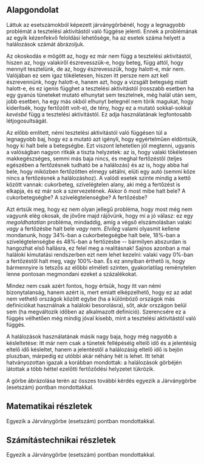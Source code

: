 ## Alapgondolat

Láttuk az esetszámokból képezett járványgörbénél, hogy a legnagyobb problémát a tesztelési aktivitástól való függése jelenti. Ennek a problémának az egyik kézenfekvő feloldási lehetősége, ha az esetek száma helyett a halálozások számát ábrázoljuk.

Az okoskodás e mögött az, hogy ez már nem függ a tesztelési aktivitástól, hiszen az, hogy valakiről észrevesszük-e, hogy beteg, függ attól, hogy mennyit tesztelünk, de az, hogy észrevesszük, hogy halott-e, már nem. Valójában ez sem igaz tökéletesen, hiszen itt persze nem azt kell észrevennünk, hogy halott-e, hanem azt, hogy a vizsgált betegség miatt halott-e, és ez igenis függhet a tesztelési aktivitástól (rosszabb esetben ha egy gyanús tüneteket mutató elhunytat sem tesztelnek, még halál után sem, jobb esetben, ha egy más okból elhunyt betegnél nem törik magukat, hogy kiderítsék, hogy fertőzött volt-e), de tény, hogy ez a mutató sokkal-sokkal *kevésbé* függ a tesztelési aktivitástól. Ez adja használatának legfontosabb létjogosultságát.

Az előbb említett, némi tesztelési aktivitástól való függésen túl a legnagyobb baj, hogy ez a mutató azt igényli, hogy egyértelműen eldöntsük, hogy ki halt bele a betegségbe. Ezt viszont lehetetlen jól megtenni, ugyanis a valóságban nagyon ritkák a tiszta helyzetek: az is, hogy valaki tökéletesen makkegészséges, semmi más baja nincs, és meghal fertőzéstől (teljes egészében a fertőzésnek tudható be a halálozás) és az is, hogy abba hal bele, hogy miközben fertőzötten elmegy sétálni, elüti egy autó (semmi köze nincs a fertőzésnek a halálozáshoz). A valódi esetek szinte mindig a kettő között vannak: cukorbeteg, szívelégtelen alany, aki még a fertőzést is elkapja, és ez már sok a szervezetének. Akkor ő most mibe halt bele? A cukorbetegségbe? A szívelégtelenségbe? A fertőzésbe?

Azt értsük meg, hogy ez nem olyan jellegű probléma, hogy most még nem vagyunk elég okosak, de jövőre majd rájövünk, hogy mi a jó válasz: ez egy *megoldhatatlan* probléma, mindaddig, amíg a végső elszámolásban valaki *vagy* a fertőzésbe halt bele *vagy* nem. *Elvileg* valami olyasmit kellene mondanunk, hogy 34%-ban a cukorbetegségbe halt bele, 18%-ban a szívelégtelenségbe és 48%-ban a fertőzésbe -- bármilyen abszurdan is hangozhat első hallásra, ez felel meg a realitásnak! Sajnos azonban a mai haláloki kimutatási rendszerben ezt nem lehet kezelni: valaki vagy 0%-ban a fertőzéstől halt meg, vagy 100%-ban. És ez annyiban érthető is, hogy bármennyire is tetszős az előbbi elméleti szinten, gyakorlatilag reménytelen lenne pontosan megmondani ezeket a százalékokat.

Mindez nem csak azért fontos, hogy értsük, hogy itt van némi bizonytalanság, hanem azért is, mert emiatt elképzelhető, hogy ez az adat nem vethető országok között egybe (ha a különböző országok más definíciókat használnak a haláloki besorolásra), sőt, akár országon belül sem (ha megváltozik időben az alkalmazott definíció). Szerencsére ez a függés vélhetően még mindig jóval kisebb, mint a tesztelési aktivitástól való függés.

A halálozások használatának másik nagy baja, hogy még nagyobb a késleltetése: itt már nem csak a tünetek fellépéséig eltelő idő és a jelentésig eltelő idő késleltet, hanem a jelentéstől a halálozásig eltelő idő is bejön pluszban, márpedig ez utóbbi akár néhány hét is lehet. Itt tehát hatványozottan igazak a korábban mondottak: a halálozások görbéjén látottak a több héttel ezelőtti fertőződési helyzetet tükrözik.

A görbe ábrázolása terén az összes további kérdés egyezik a Járványgörbe (esetszám) pontban mondottakkal.

## Matematikai részletek

Egyezik a Járványgörbe (esetszám) pontban mondottakkal.

## Számítástechnikai részletek

Egyezik a Járványgörbe (esetszám) pontban mondottakkal.
